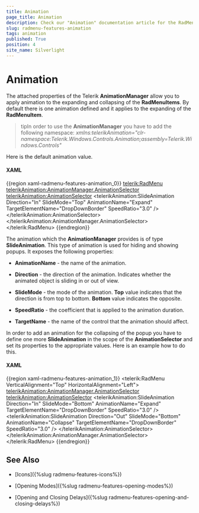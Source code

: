 ```yaml
---
title: Animation
page_title: Animation
description: Check our "Animation" documentation article for the RadMenu WPF control.
slug: radmenu-features-animation
tags: animation
published: True
position: 4
site_name: Silverlight
---
```


# Animation

The attached properties of the Telerik __AnimationManager__ allow you to apply animation to the expanding and collapsing of the __RadMenuItems__. By default there is one animation defined and it applies to the expanding of the __RadMenuItem__.        

>tipIn order to use the __AnimationManager__ you have to add the following namespace: *xmlns:telerikAnimation="clr-namespace:Telerik.Windows.Controls.Animation;assembly=Telerik.Windows.Controls"* 

Here is the default animation value.

#### __XAML__

{{region xaml-radmenu-features-animation_0}}
	<telerik:RadMenu>
	    <telerikAnimation:AnimationManager.AnimationSelector>
	        <telerikAnimation:AnimationSelector>
	            <telerikAnimation:SlideAnimation Direction="In"
	                                     SlideMode="Top"
	                                     AnimationName="Expand"
	                                     TargetElementName="DropDownBorder"
	                                     SpeedRatio="3.0" />
	        </telerikAnimation:AnimationSelector>
	    </telerikAnimation:AnimationManager.AnimationSelector>
	    <!--...-->
	</telerik:RadMenu>
{{endregion}}

The animation which the __AnimationManager__ provides is of type __SlideAnimation__. This type of animation is used for hiding and showing popups. It exposes the following properties:        

* __AnimationName__ - the name of the animation.          

* __Direction__ - the direction of the animation. Indicates whether the animated object is sliding in or out of view.          

* __SlideMode__ - the mode of the animation. __Top__ value indicates that the direction is from top to bottom. __Bottom__ value indicates the opposite.          

* __SpeedRatio__ - the coefficient that is applied to the animation duration.          

* __TargetName__ - the name of the control that the animation should affect.          

In order to add an animation for the collapsing of the popup you have to define one more __SlideAnimation__ in the scope of the __AnimationSelector__ and set its properties to the appropriate values. Here is an example how to do this.        

#### __XAML__

{{region xaml-radmenu-features-animation_1}}
	<telerik:RadMenu VerticalAlignment="Top"
	                 HorizontalAlignment="Left">
	    <telerikAnimation:AnimationManager.AnimationSelector>
	        <telerikAnimation:AnimationSelector>
	            <telerikAnimation:SlideAnimation Direction="In"
	                                     SlideMode="Bottom"
	                                     AnimationName="Expand"
	                                     TargetElementName="DropDownBorder"
	                                     SpeedRatio="3.0" />
	            <telerikAnimation:SlideAnimation Direction="Out"
	                                     SlideMode="Bottom"
	                                     AnimationName="Collapse"
	                                     TargetElementName="DropDownBorder"
	                                     SpeedRatio="3.0" />
	        </telerikAnimation:AnimationSelector>
	    </telerikAnimation:AnimationManager.AnimationSelector>
	    <!--...-->
	</telerik:RadMenu>
{{endregion}}

## See Also

 * [Icons]({%slug radmenu-features-icons%})

 * [Opening Modes]({%slug radmenu-features-opening-modes%})

 * [Opening and Closing Delays]({%slug radmenu-features-opening-and-closing-delays%})
